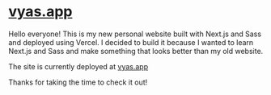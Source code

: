 # [vyas.app](https://vyas.app)

Hello everyone! This is my new personal website built with Next.js and Sass and deployed using Vercel. I decided to build it because I wanted to learn Next.js and Sass and make something that looks better than my old website.

The site is currently deployed at [vyas.app](https://vyas.app)

Thanks for taking the time to check it out!